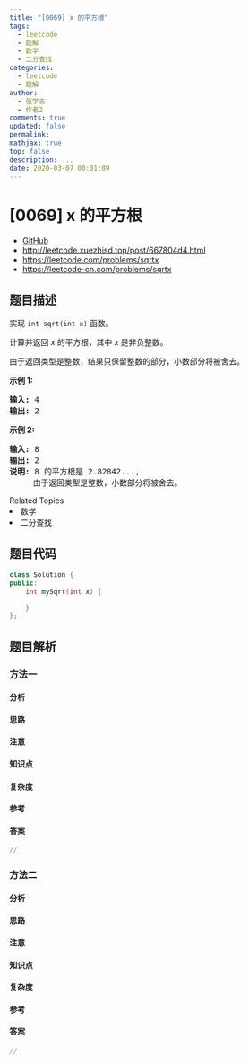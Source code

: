 ```yaml
---
title: "[0069] x 的平方根"
tags:
  - leetcode
  - 题解
  - 数学
  - 二分查找
categories:
  - leetcode
  - 题解
author:
  - 张学志
  - 作者2
comments: true
updated: false
permalink:
mathjax: true
top: false
description: ...
date: 2020-03-07 00:01:09
---
```



# [0069] x 的平方根
* [GitHub](https://github.com/algoboy101/LeetCodeCrowdsource/tree/master/_posts/QA/%5B0069%5D%20x%20%E7%9A%84%E5%B9%B3%E6%96%B9%E6%A0%B9.md)
* http://leetcode.xuezhisd.top/post/667804d4.html
* https://leetcode.com/problems/sqrtx
* https://leetcode-cn.com/problems/sqrtx


## 题目描述

<p>实现&nbsp;<code>int sqrt(int x)</code>&nbsp;函数。</p>

<p>计算并返回&nbsp;<em>x</em>&nbsp;的平方根，其中&nbsp;<em>x </em>是非负整数。</p>

<p>由于返回类型是整数，结果只保留整数的部分，小数部分将被舍去。</p>

<p><strong>示例 1:</strong></p>

<pre><strong>输入:</strong> 4
<strong>输出:</strong> 2
</pre>

<p><strong>示例 2:</strong></p>

<pre><strong>输入:</strong> 8
<strong>输出:</strong> 2
<strong>说明:</strong> 8 的平方根是 2.82842..., 
&nbsp;    由于返回类型是整数，小数部分将被舍去。
</pre>
<div><div>Related Topics</div><div><li>数学</li><li>二分查找</li></div></div>


## 题目代码

```cpp
class Solution {
public:
    int mySqrt(int x) {

    }
};
```


## 题目解析


### 方法一

#### 分析

#### 思路

#### 注意

#### 知识点

#### 复杂度

#### 参考

#### 答案

```cpp
//
```


### 方法二

#### 分析

#### 思路

#### 注意

#### 知识点

#### 复杂度

#### 参考

#### 答案

```cpp
//
```


